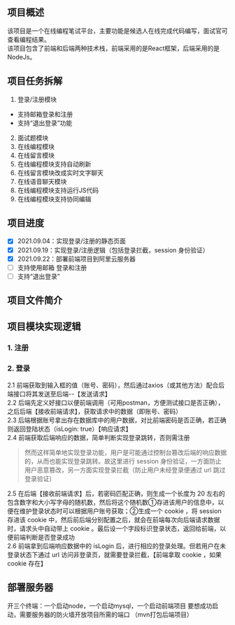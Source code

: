 ## 项目概述
该项目是一个在线编程笔试平台，主要功能是候选人在线完成代码编写，面试官可查看编程结果。  
该项目包含了前端和后端两种技术栈，前端采用的是React框架，后端采用的是NodeJs。
## 项目任务拆解
1. 登录/注册模块
- 支持邮箱登录和注册
- 支持“退出登录”功能
2. 面试题模块
3. 在线编程模块
4. 在线留言模块
5. 在线编程模块支持自动刷新
6. 在线留言模块改成实时文字聊天
7. 在线语音聊天模块
8. 在线编程模块支持运行JS代码
9.  在线编程模块支持协同编辑
## 项目进度
- [x] 2021.09.04：实现登录/注册的静态页面
- [x] 2021.09.19：实现登录/注册逻辑（包括登录拦截，session 身份验证）
- [x] 2021.09.22：部署前端项目到阿里云服务器
- [ ] 支持使用邮箱 登录和注册
- [ ] 支持“退出登录”
## 项目文件简介

## 项目模块实现逻辑
### 1. 注册
### 2. 登录
2.1 前端获取到输入框的值（账号、密码），然后通过axios（或其他方法）配合后端接口将其发送至后端--【发送请求】  
2.2 后端先定义好接口以便前端调用（可用postman，方便测试接口是否正确），之后后端【接收前端请求】，获取请求中的数据（即账号、密码）  
2.3 后端根据账号拿出存在数据库中的用户数据，对比前端密码是否正确，若正确则返回登陆状态（isLogin: true）【响应请求】  
2.4 前端获取后端响应的数据，简单判断实现登录跳转，否则需注册  

> 然而这样简单地实现登录功能，用户是可能通过控制台篡改后端的响应数据的，从而也能实现登录跳转。故这里进行 session 身份验证，一方面防止用户恶意篡改，另一方面实现登录拦截（防止用户未经登录便通过 url 跳过登录验证）

2.5 在后端【接收前端请求】后，若密码匹配正确，则生成一个长度为 20 左右的包含数字和大小写字母的随机数，然后将这个随机数①存进该用户的信息中，以便在维护登录状态时可以根据用户账号获取；②生成一个 cookie ，将 session 存进该 cookie 中，然后前后端分别配置之后，就会在前端每次向后端请求数据时，请求头中自动带上 cookie 。最后设一个字段标识登录状态，返回给前端，以便前端判断是否登录成功  
2.6 前端拿到后端响应数据中的 isLogin 后，进行相应的登录处理。但若用户在未登录状态下通过 url 访问非登录页，就需要登录拦截，【前端拿取 cookie ，如果 cookie 存在】

## 部署服务器
开三个终端：一个启动node，一个启动mysql，一个启动前端项目
要想成功启动，需要服务器的防火墙开放项目所需的端口
（mvn打包后端项目）